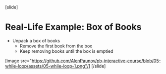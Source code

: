 [slide]
# Real-Life Example: Box of Books
- Unpack a box of books
    - Remove the first book from the box
    - Keep removing books until the box is emptied

[image src="https://github.com/AlenPaunov/pb-interactive-course/blob/05-while-loop/assets/05-while-loop-1.png"/]
[/slide]